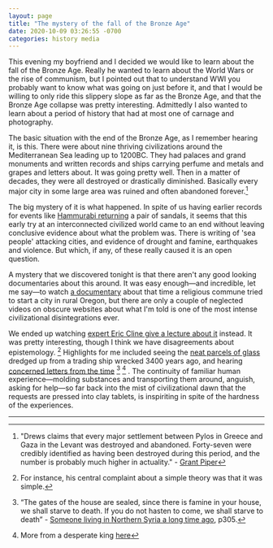 ```yaml
---
layout: page
title: "The mystery of the fall of the Bronze Age"
date: 2020-10-09 03:26:55 -0700
categories: history media
---
```

This evening my boyfriend and I decided we would like to learn about the fall of the Bronze Age. Really he wanted to learn about the World Wars or the rise of communism, but I pointed out that to understand WWI you probably want to know what was going on just before it, and that I would be willing to only ride this slippery slope as far as the Bronze Age, and that the Bronze Age collapse was pretty interesting. Admittedly I also wanted to learn about a period of history that had at most one of carnage and photography.

The basic situation with the end of the Bronze Age, as I remember hearing it, is this. There were about nine thriving civilizations around the Mediterranean Sea leading up to 1200BC. They had palaces and grand monuments and written records and ships carrying perfume and metals and grapes and letters about. It was going pretty well. Then in a matter of decades, they were all destroyed or drastically diminished. Basically every major city in some large area was ruined and often abandoned forever.[^3]

The big mystery of it is what happened. In spite of us having earlier records for events like [Hammurabi returning](https://sellercentral.amazon.com/forums/t/the-first-return-in-history-from-nearly-4-000-years-ago/136283) a pair of sandals, it seems that this early try at an interconnected civilized world came to an end without leaving conclusive evidence about what the problem was. There is writing of 'sea people' attacking cities, and evidence of drought and famine, earthquakes and violence. But which, if any, of these really caused it is an open question.

A mystery that we discovered tonight is that there aren't any good looking documentaries about this around. It was easy enough—and incredible, let me say—to watch [a documentary](https://en.wikipedia.org/wiki/Wild_Wild_Country) about that time a religious commune tried to start a city in rural Oregon, but there are only a couple of neglected videos on obscure websites about what I'm told is one of the most intense civilizational disintegrations ever.

We ended up watching [expert Eric Cline give a lecture about it](https://www.youtube.com/watch?v=bRcu-ysocX4) instead. It was pretty interesting, though I think we have disagreements about epistemology. [^1] Highlights for me included seeing the [neat parcels of glass](https://www.pinterest.cl/pin/562668547186510361/) dredged up from a trading ship wrecked 3400 years ago, and hearing [concerned letters from the time](https://en.wikipedia.org/wiki/Ugaritic_texts) [^2] [^4] . The continuity of familiar human experience—molding substances and transporting them around, anguish, asking for help—so far back into the mist of civilizational dawn that the requests are pressed into clay tablets, is inspiriting in spite of the hardness of the experiences.

---

[^1]:  For instance, his central complaint about a simple theory was that it was simple.
[^2]: “The gates of the house are sealed, since there is famine in your house, we shall starve to death. If you do not hasten to come, we shall starve to death” - [Someone living in Northern Syria a long time ago](https://fada.birzeit.edu/jspui/bitstream/20.500.11889/4717/1/Halayqa-%20UF-42%20%20the%20Demise%20of%20Ugarit.pdf), p305.
[^4]: More from a desperate king [here](https://en.wikipedia.org/wiki/Ugarit#Destruction)
[^3]: "Drews claims that every major settlement between Pylos in Greece and Gaza in the Levant was destroyed and abandoned. Forty-seven were credibly identified as having been destroyed during this period, and the number is probably much higher in actuality." - [Grant Piper](https://medium.com/history-of-yesterday/what-destroyed-all-of-the-major-bronze-age-cities-c07cd434aeaf)
